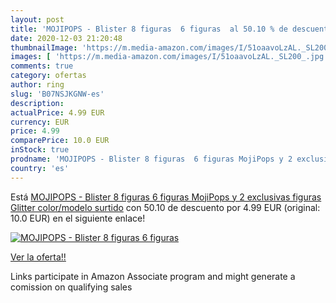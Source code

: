 ```yaml
---
layout: post
title: 'MOJIPOPS - Blister 8 figuras  6 figuras  al 50.10 % de descuento'
date: 2020-12-03 21:20:48
thumbnailImage: 'https://m.media-amazon.com/images/I/51oaavoLzAL._SL200_.jpg'
images: [ 'https://m.media-amazon.com/images/I/51oaavoLzAL._SL200_.jpg' ]
comments: true
category: ofertas
author: ring
slug: 'B07NSJKGNW-es'
description:
actualPrice: 4.99 EUR
currency: EUR
price: 4.99
comparePrice: 10.0 EUR
inStock: true
prodname: 'MOJIPOPS - Blister 8 figuras  6 figuras MojiPops y 2 exclusivas figuras Glitter    color/modelo surtido'
country: 'es'
---
```


Está [MOJIPOPS - Blister 8 figuras  6 figuras MojiPops y 2 exclusivas figuras Glitter    color/modelo surtido](https://www.amazon.es/dp/B07NSJKGNW/?tag=tolees-21) con 50.10 de descuento por 4.99 EUR (original: 10.0 EUR) en el siguiente enlace!

[![MOJIPOPS - Blister 8 figuras  6 figuras ](https://m.media-amazon.com/images/I/51oaavoLzAL._SL200_.jpg)](https://www.amazon.es/dp/B07NSJKGNW/?tag=tolees-21)

[Ver la oferta!!](https://www.amazon.es/dp/B07NSJKGNW/?tag=tolees-21)

Links participate in Amazon Associate program and might generate a comission on qualifying sales


